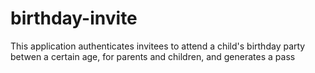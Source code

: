 # birthday-invite
This application authenticates invitees to attend a child's birthday party betwen a certain age, for parents and children, and generates a pass 

